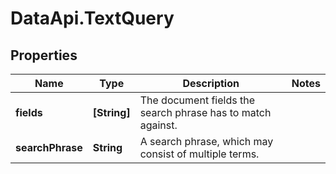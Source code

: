 # DataApi.TextQuery

## Properties

Name | Type | Description | Notes
------------ | ------------- | ------------- | -------------
**fields** | **[String]** | The document fields the search phrase has to match against. | 
**searchPhrase** | **String** | A search phrase, which may consist of multiple terms. | 


